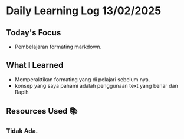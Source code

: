 # Daily Learning Log 13/02/2025

## Today's Focus

- Pembelajaran formating markdown.

## What I Learned

- Memperaktikan formating yang di pelajari sebelum nya.
- konsep yang saya pahami adalah penggunaan text yang benar dan Rapih

## Resources Used 📚
### Tidak Ada.